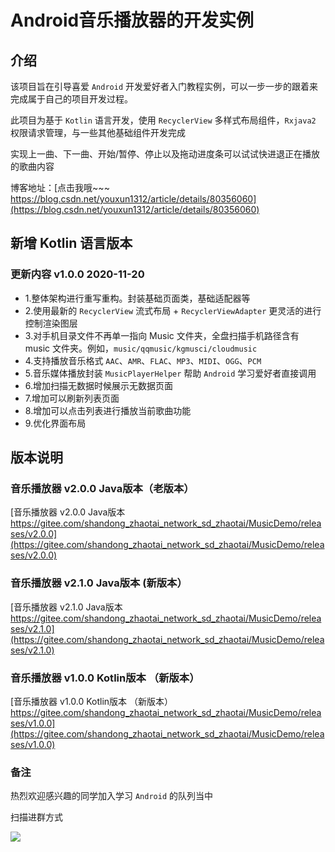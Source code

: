 # Android音乐播放器的开发实例

## 介绍

该项目旨在引导喜爱 `Android` 开发爱好者入门教程实例，可以一步一步的跟着来完成属于自己的项目开发过程。

此项目为基于 `Kotlin` 语言开发，使用 `RecyclerView` 多样式布局组件，`Rxjava2` 权限请求管理，与一些其他基础组件开发完成

实现上一曲、下一曲、开始/暂停、停止以及拖动进度条可以试试快进退正在播放的歌曲内容

博客地址：[点击我哦~~~ https://blog.csdn.net/youxun1312/article/details/80356060](https://blog.csdn.net/youxun1312/article/details/80356060)


## 新增 Kotlin 语言版本
### 更新内容 v1.0.0 2020-11-20
- 1.整体架构进行重写重构。封装基础页面类，基础适配器等
- 2.使用最新的 `RecyclerView` 流式布局 + `RecyclerViewAdapter` 更灵活的进行控制渲染图层
- 3.对手机目录文件不再单一指向 Music 文件夹，全盘扫描手机路径含有 music 文件夹。例如，`music/qqmusic/kgmusci/cloudmusic`
- 4.支持播放音乐格式 `AAC`、`AMR`、`FLAC`、`MP3`、`MIDI`、`OGG`、`PCM`
- 5.音乐媒体播放封装 `MusicPlayerHelper` 帮助 `Android` 学习爱好者直接调用
- 6.增加扫描无数据时候展示无数据页面
- 7.增加可以刷新列表页面
- 8.增加可以点击列表进行播放当前歌曲功能
- 9.优化界面布局

## 版本说明
### 音乐播放器 v2.0.0 Java版本（老版本）
[音乐播放器 v2.0.0 Java版本 https://gitee.com/shandong_zhaotai_network_sd_zhaotai/MusicDemo/releases/v2.0.0](https://gitee.com/shandong_zhaotai_network_sd_zhaotai/MusicDemo/releases/v2.0.0)
### 音乐播放器 v2.1.0 Java版本 (新版本）
[音乐播放器 v2.1.0 Java版本 https://gitee.com/shandong_zhaotai_network_sd_zhaotai/MusicDemo/releases/v2.1.0](https://gitee.com/shandong_zhaotai_network_sd_zhaotai/MusicDemo/releases/v2.1.0)
### 音乐播放器 v1.0.0 Kotlin版本 （新版本）
[音乐播放器 v1.0.0 Kotlin版本 （新版本）https://gitee.com/shandong_zhaotai_network_sd_zhaotai/MusicDemo/releases/v1.0.0](https://gitee.com/shandong_zhaotai_network_sd_zhaotai/MusicDemo/releases/v1.0.0)
### 备注
热烈欢迎感兴趣的同学加入学习 `Android` 的队列当中

扫描进群方式

![](https://img-blog.csdnimg.cn/20190529211707548.jpg?x-oss-process=image/watermark,type_ZmFuZ3poZW5naGVpdGk,shadow_10,text_aHR0cHM6Ly9ibG9nLmNzZG4ubmV0L3lvdXh1bjEzMTI=,size_16,color_FFFFFF,t_70)

